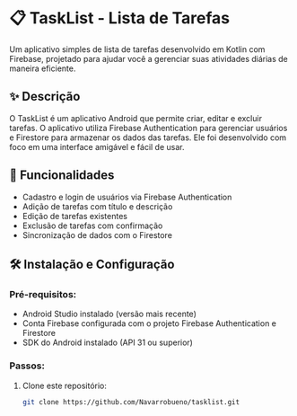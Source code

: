 # 📋 TaskList - Lista de Tarefas

Um aplicativo simples de lista de tarefas desenvolvido em Kotlin com Firebase, projetado para ajudar você a gerenciar suas atividades diárias de maneira eficiente.

## ✨ Descrição

O TaskList é um aplicativo Android que permite criar, editar e excluir tarefas. O aplicativo utiliza Firebase Authentication para gerenciar usuários e Firestore para armazenar os dados das tarefas. Ele foi desenvolvido com foco em uma interface amigável e fácil de usar.

## 🚀 Funcionalidades

- Cadastro e login de usuários via Firebase Authentication
- Adição de tarefas com título e descrição
- Edição de tarefas existentes
- Exclusão de tarefas com confirmação
- Sincronização de dados com o Firestore

## 🛠 Instalação e Configuração

### Pré-requisitos:
- Android Studio instalado (versão mais recente)
- Conta Firebase configurada com o projeto Firebase Authentication e Firestore
- SDK do Android instalado (API 31 ou superior)

### Passos:

1. Clone este repositório:
   ```bash
   git clone https://github.com/Navarrobueno/tasklist.git
